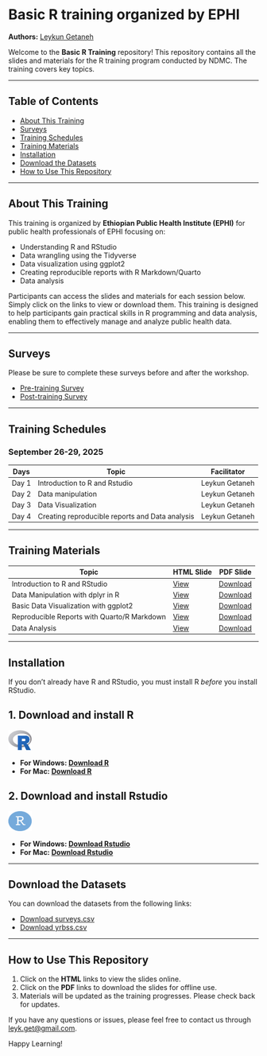 # Basic R training organized by EPHI

**Authors:** [Leykun Getaneh](https://github.com/leykunget)

Welcome to the **Basic R Training** repository! This repository contains all the slides and materials for the R training program conducted by NDMC. The training covers key topics.

------------------------------------------------------------------------

## Table of Contents

-   [About This Training](#about-this-training)
-   [Surveys](#surveys)
-   [Training Schedules](#training-schedules)
-   [Training Materials](#training-materials)
-   [Installation](#installation)
-   [Download the Datasets](#download-the-datasets)
-   [How to Use This Repository](#how-to-use-this-repository)

------------------------------------------------------------------------

## About This Training 

This training is organized by **Ethiopian Public Health Institute (EPHI)** for public health professionals of EPHI focusing on:

-   Understanding R and RStudio
-   Data wrangling using the Tidyverse
-   Data visualization using ggplot2
-   Creating reproducible reports with R Markdown/Quarto
-   Data analysis

Participants can access the slides and materials for each session below. Simply click on the links to view or download them. This training is designed to help participants gain practical skills in R programming and data analysis, enabling them to effectively manage and analyze public health data.

------------------------------------------------------------------------

## Surveys 

Please be sure to complete these surveys before and after the workshop.

-   [Pre-training Survey](https://forms.gle/8nyzpoRBdh9oL1wm9)
-   [Post-training Survey]()

------------------------------------------------------------------------

## Training Schedules 

### September 26-29, 2025

| Days  | Topic                                           | Facilitator    |
|-------|-------------------------------------------------|----------------|
| Day 1 | Introduction to R and Rstudio                   | Leykun Getaneh |
| Day 2 | Data manipulation                               | Leykun Getaneh |
| Day 3 | Data Visualization                              | Leykun Getaneh |
| Day 4 | Creating reproducible reports and Data analysis | Leykun Getaneh |

------------------------------------------------------------------------

## Training Materials 

| Topic                 | HTML Slide              | PDF Slide               |
|-----------------------|-------------------------|-------------------------|
| Introduction to R and RStudio | [View](https://leykungetaneh.quarto.pub/introduction2r/) | [Download]() |
| Data Manipulation with dplyr in R | [View](https://leykungetaneh.quarto.pub/data-manipulation-r/) | [Download]() |
| Basic Data Visualization with ggplot2 | [View](https://leykungetaneh.quarto.pub/data-viz-2/#/title-slide) | [Download]() |
| Reproducible Reports with Quarto/R Markdown | [View]() | [Download]() |
| Data Analysis | [View]() | [Download]() |

------------------------------------------------------------------------

## Installation 

If you don’t already have R and RStudio, you must install R *before* you install RStudio.

## 1. Download and install R

<img src="img/R-logo.jpeg" width="47" height="40" />

-   **For Windows: [Download R](https://cran.r-project.org/bin/windows/base/release.htm)**
-   **For Mac: [Download R](https://cran.r-project.org/bin/macosx/)**

## 2. Download and install Rstudio

<img src="img/rstudio.png" width="47" height="40" />

-   **For Windows: [Download Rstudio](https://www.rstudio.com/products/rstudio/download/#download)**
-   **For Mac: [Download Rstudio](https://www.rstudio.com/products/rstudio/download/#download)**

------------------------------------------------------------------------

## Download the Datasets 

You can download the datasets from the following links:

-   [Download surveys.csv](https://drive.google.com/uc?export=download&id=1BanaMyyBYcSASAhgYHj0pIiskvVjrIhX)
-   [Download yrbss.csv](https://drive.google.com/uc?export=download&id=1CAMbI977y1lYM0RrdTeWiB8eH-WvcD8Q)

------------------------------------------------------------------------

## How to Use This Repository 

1.  Click on the **HTML** links to view the slides online.
2.  Click on the **PDF** links to download the slides for offline use.
3.  Materials will be updated as the training progresses. Please check back for updates.

If you have any questions or issues, please feel free to contact us through [leyk.get\@gmail.com](mailto:leyk.get@gmail.com).

Happy Learning!
